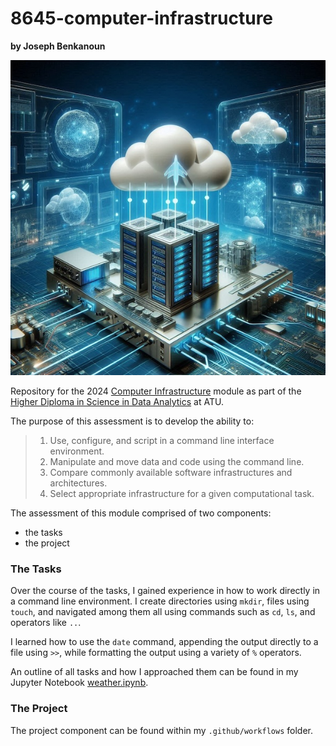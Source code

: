 # 8645-computer-infrastructure
**by Joseph Benkanoun**

<img src="https://github.com/ianmcloughlin/2425_computer_infrastructure/blob/main/img/cloud.jpeg" alt="Cloud" width="600"/>

Repository for the 2024 [Computer Infrastructure](https://www.gmit.ie/computer-infrastructure) module as part of the [Higher Diploma in Science in Data Analytics](https://www.gmit.ie/higher-diploma-in-science-in-computing-in-data-analytics) at ATU. 

The purpose of this assessment is to develop the ability to:
> 1. Use, configure, and script in a command line interface environment.
> 2. Manipulate and move data and code using the command line.
> 3. Compare commonly available software infrastructures and architectures.
> 4. Select appropriate infrastructure for a given computational task.

The assessment of this module comprised of two components:

- the tasks
- the project

### The Tasks

Over the course of the tasks, I gained experience in how to work directly in a command line environment. I create directories using <code>mkdir</code>, files using <code>touch</code>, and navigated among them all using commands such as <code>cd</code>, <code>ls</code>, and operators like <code>..</code>.

I learned how to use the <code>date</code> command, appending the output directly to a file using <code>>></code>, while formatting the output using a variety of <code>%</code> operators.

An outline of all tasks and how I approached them can be found in my Jupyter Notebook [weather.ipynb](https://github.com/JBnkn/8645-computer-infrastructure/blob/main/weather.ipynb).

### The Project

The project component can be found within my <code>.github/workflows</code> folder.